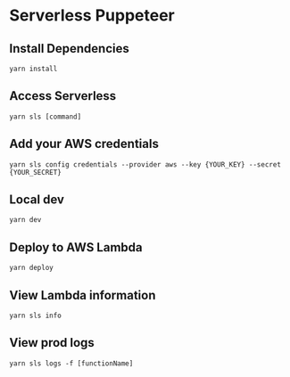 # Serverless Puppeteer

## Install Dependencies
`yarn install`

## Access Serverless
`yarn sls [command]`

## Add your AWS credentials
`yarn sls config credentials --provider aws --key {YOUR_KEY} --secret {YOUR_SECRET}`

## Local dev
`yarn dev`

## Deploy to AWS Lambda
`yarn deploy`

## View Lambda information
`yarn sls info`

## View prod logs
`yarn sls logs -f [functionName]`
